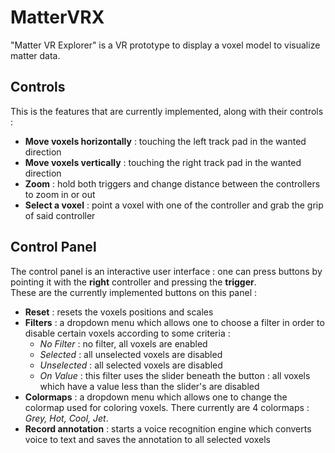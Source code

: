 # MatterVRX
"Matter VR Explorer" is a VR prototype to display a voxel model to visualize matter data.

## Controls
This is the features that are currently implemented, along with their controls :  
- **Move voxels horizontally** : touching the left track pad in the wanted direction
- **Move voxels vertically** : touching the right track pad in the wanted direction
- **Zoom** : hold both triggers and change distance between the controllers to zoom in or out
- **Select a voxel** : point a voxel with one of the controller and grab the grip of said controller

## Control Panel
The control panel is an interactive user interface : one can press buttons by pointing it with the **right** controller and pressing the **trigger**.  
These are the currently implemented buttons on this panel :  
- **Reset** : resets the voxels positions and scales
- **Filters** : a dropdown menu which allows one to choose a filter in order to disable certain voxels according to some criteria :
  - *No Filter* : no filter, all voxels are enabled
  - *Selected* : all unselected voxels are disabled
  - *Unselected* : all selected voxels are disabled
  - *On Value* : this filter uses the slider beneath the button : all voxels which have a value less than the slider's are disabled
- **Colormaps** : a dropdown menu which allows one to change the colormap used for coloring voxels. There currently are 4 colormaps : *Grey, Hot, Cool, Jet*.
- **Record annotation** : starts a voice recognition engine which converts voice to text and saves the annotation to all selected voxels
